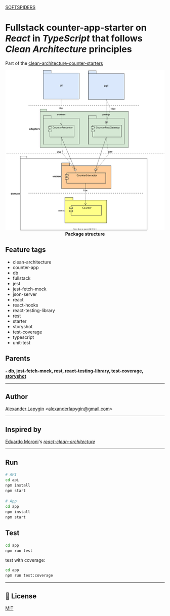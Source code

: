 [SOFTSPIDERS](https://github.com/softspiders/softspiders)

# Fullstack counter-app-starter on *React* in *TypeScript* that follows *Clean Architecture* principles

Part of the [clean-architecture-counter-starters](https://github.com/softspiders/clean-architecture-counter-starters/blob/master/README.md)

<p align="center">
  <a href="https://github.com/softspider">
    <img src="./app/diagrams/packages.uml.svg" width="600"/>
  </a>
  </br>
  <b>Package structure</b>
</p>

## Feature tags
- clean-architecture
- counter-app
- db
- fullstack
- jest
- jest-fetch-mock
- json-server
- react
- react-hooks
- react-testing-library
- rest
- starter
- storyshot
- test-coverage
- typescript
- unit-test

## Parents

[**- db, jest-fetch-mock, rest, react-testing-library, test-coverage, storyshot**](https://github.com/softspiders/clean-architecture-counter-starters/tree/clean-architecture-counter-react-hooks-ts-starter)

---
## Author

[Alexander Lapygin](https://github.com/AlexanderLapygin) <<alexanderlapygin@gmail.com>>

---
## Inspired by

[Eduardo Moroni](https://github.com/eduardomoroni)'s [*react-clean-architecture*](https://github.com/eduardomoroni/react-clean-architecture)

---

## Run

```sh
# API
cd api
npm install
npm start

# App
cd app
npm install
npm start
```

## Test

```sh
cd app
npm run test
```

test with coverage:
```sh
cd app
npm run test:coverage
```

---

## :memo: License
[MIT](./LICENSE)
